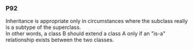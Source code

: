 ### P92
Inheritance is appropriate only in circumstances where the subclass really is a subtype of the superclass.<br/>
In other words, a class B should extend a class A only if an "is-a" relationship exists between the two classes.

